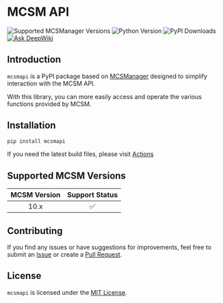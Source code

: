 # MCSM API

![Supported MCSManager Versions](https://img.shields.io/badge/Supported%20MCSManager%20Versions-10.x-blue)
![Python Version](https://img.shields.io/badge/Python%20Version-%3E%3D3.10-blue)
![PyPI Downloads](https://img.shields.io/pypi/dm/mcsmapi)
[![Ask DeepWiki](https://deepwiki.com/badge.svg)](https://deepwiki.com/molanp/mcsmapi)

## Introduction

`mcsmapi` is a PyPI package based on [MCSManager](https://github.com/MCSManager/MCSManager) designed to simplify interaction with the MCSM API.

With this library, you can more easily access and operate the various functions provided by MCSM.

## Installation

```bash
pip install mcsmapi
```

If you need the latest build files, please visit
[Actions](https://github.com/molanp/mcsmapi/actions/workflows/auto-build.yml)

## Supported MCSM Versions

| MCSM Version | Support Status |
| :----------: | :------------: |
|     10.x     |       ✅       |

## Contributing

If you find any issues or have suggestions for improvements, feel free to submit an [Issue](https://github.com/molanp/mcsmapi/issues) or create a [Pull Request](https://github.com/molanp/mcsmapi/pulls).

## License

`mcsmapi` is licensed under the [MIT License](https://opensource.org/licenses/MIT).
